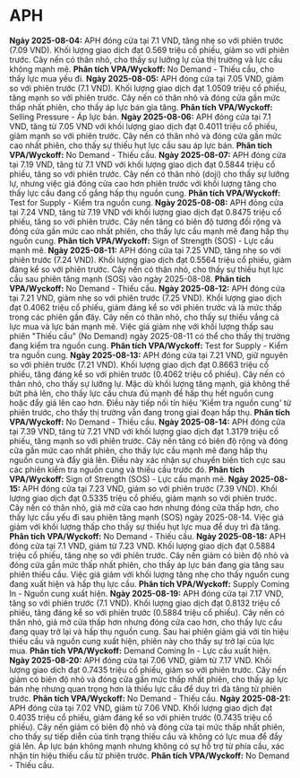 # APH

**Ngày 2025-08-04:** APH đóng cửa tại 7.1 VND, tăng nhẹ so với phiên trước (7.09 VND). Khối lượng giao dịch đạt 0.569 triệu cổ phiếu, giảm so với phiên trước. Cây nến có thân nhỏ, cho thấy sự lưỡng lự của thị trường và lực cầu không mạnh mẽ. **Phân tích VPA/Wyckoff:** No Demand - Thiếu cầu, cho thấy lực mua yếu đi.
**Ngày 2025-08-05:** APH đóng cửa tại 7.05 VND, giảm so với phiên trước (7.1 VND). Khối lượng giao dịch đạt 1.0509 triệu cổ phiếu, tăng mạnh so với phiên trước. Cây nến có thân nhỏ và đóng cửa gần mức thấp nhất phiên, cho thấy áp lực bán gia tăng. **Phân tích VPA/Wyckoff:** Selling Pressure - Áp lực bán.
**Ngày 2025-08-06:** APH đóng cửa tại 7.1 VND, tăng từ 7.05 VND với khối lượng giao dịch đạt 0.4011 triệu cổ phiếu, giảm mạnh so với phiên trước. Cây nến có thân nhỏ và đóng cửa gần mức cao nhất phiên, cho thấy sự thiếu hụt lực cầu sau áp lực bán. **Phân tích VPA/Wyckoff:** No Demand - Thiếu cầu.
**Ngày 2025-08-07:** APH đóng cửa tại 7.19 VND, tăng từ 7.1 VND với khối lượng giao dịch đạt 0.5844 triệu cổ phiếu, tăng so với phiên trước. Cây nến có thân nhỏ (doji) cho thấy sự lưỡng lự, nhưng việc giá đóng cửa cao hơn phiên trước với khối lượng tăng cho thấy lực cầu đang cố gắng hấp thụ nguồn cung. **Phân tích VPA/Wyckoff:** Test for Supply - Kiểm tra nguồn cung.
**Ngày 2025-08-08:** APH đóng cửa tại 7.24 VND, tăng từ 7.19 VND với khối lượng giao dịch đạt 0.8475 triệu cổ phiếu, tăng so với phiên trước. Cây nến tăng có biên độ tương đối rộng và đóng cửa gần mức cao nhất phiên, cho thấy lực cầu mạnh mẽ đang hấp thụ nguồn cung. **Phân tích VPA/Wyckoff:** Sign of Strength (SOS) - Lực cầu mạnh mẽ.
**Ngày 2025-08-11:** APH đóng cửa tại 7.25 VND, tăng nhẹ so với phiên trước (7.24 VND). Khối lượng giao dịch đạt 0.5564 triệu cổ phiếu, giảm đáng kể so với phiên trước. Cây nến có thân nhỏ, cho thấy sự thiếu hụt lực cầu sau phiên tăng mạnh (SOS) vào ngày 2025-08-08. **Phân tích VPA/Wyckoff:** No Demand - Thiếu cầu.
**Ngày 2025-08-12:** APH đóng cửa tại 7.21 VND, giảm nhẹ so với phiên trước (7.25 VND). Khối lượng giao dịch đạt 0.4062 triệu cổ phiếu, giảm đáng kể so với phiên trước và là mức thấp trong các phiên gần đây. Cây nến có thân nhỏ, cho thấy sự thiếu vắng cả lực mua và lực bán mạnh mẽ. Việc giá giảm nhẹ với khối lượng thấp sau phiên "Thiếu cầu" (No Demand) ngày 2025-08-11 có thể cho thấy thị trường đang kiểm tra nguồn cung. **Phân tích VPA/Wyckoff:** Test for Supply - Kiểm tra nguồn cung.
**Ngày 2025-08-13:** APH đóng cửa tại 7.21 VND, giữ nguyên so với phiên trước (7.21 VND). Khối lượng giao dịch đạt 0.8663 triệu cổ phiếu, tăng đáng kể so với phiên trước (0.4062 triệu cổ phiếu). Cây nến có thân nhỏ, cho thấy sự lưỡng lự. Mặc dù khối lượng tăng mạnh, giá không thể bứt phá lên, cho thấy lực cầu chưa đủ mạnh để hấp thụ hết nguồn cung hoặc đẩy giá lên cao hơn. Điều này tiếp nối tín hiệu 'Kiểm tra nguồn cung' từ phiên trước, cho thấy thị trường vẫn đang trong giai đoạn hấp thụ. **Phân tích VPA/Wyckoff:** No Demand - Thiếu cầu.
**Ngày 2025-08-14:** APH đóng cửa tại 7.39 VND, tăng từ 7.21 VND với khối lượng giao dịch đạt 1.3179 triệu cổ phiếu, tăng mạnh so với phiên trước. Cây nến tăng có biên độ rộng và đóng cửa gần mức cao nhất phiên, cho thấy lực cầu mạnh mẽ đang hấp thụ nguồn cung và đẩy giá lên. Điều này xác nhận sự chuyển biến tích cực sau các phiên kiểm tra nguồn cung và thiếu cầu trước đó. **Phân tích VPA/Wyckoff:** Sign of Strength (SOS) - Lực cầu mạnh mẽ.
**Ngày 2025-08-15:** APH đóng cửa tại 7.23 VND, giảm so với phiên trước (7.39 VND). Khối lượng giao dịch đạt 0.5335 triệu cổ phiếu, giảm mạnh so với phiên trước. Cây nến có thân nhỏ, giá mở cửa cao hơn nhưng đóng cửa thấp hơn, cho thấy lực cầu yếu đi sau phiên tăng mạnh (SOS) ngày 2025-08-14. Việc giá giảm với khối lượng thấp cho thấy sự thiếu hụt lực mua để duy trì đà tăng. **Phân tích VPA/Wyckoff:** No Demand - Thiếu cầu.
**Ngày 2025-08-18:** APH đóng cửa tại 7.1 VND, giảm từ 7.23 VND. Khối lượng giao dịch đạt 0.5884 triệu cổ phiếu, tăng nhẹ so với phiên trước. Cây nến giảm có biên độ nhỏ và đóng cửa gần mức thấp nhất phiên, cho thấy áp lực bán đang gia tăng sau phiên thiếu cầu. Việc giá giảm với khối lượng tăng nhẹ cho thấy nguồn cung đang xuất hiện và hấp thụ lực cầu. **Phân tích VPA/Wyckoff:** Supply Coming In - Nguồn cung xuất hiện.
**Ngày 2025-08-19:** APH đóng cửa tại 7.17 VND, tăng so với phiên trước (7.1 VND). Khối lượng giao dịch đạt 0.8132 triệu cổ phiếu, tăng đáng kể so với phiên trước (0.5884 triệu cổ phiếu). Cây nến có thân nhỏ, giá mở cửa thấp hơn nhưng đóng cửa cao hơn, cho thấy lực cầu đang quay trở lại và hấp thụ nguồn cung. Sau hai phiên giảm giá với tín hiệu thiếu cầu và nguồn cung xuất hiện, phiên này cho thấy sự trở lại của lực mua. **Phân tích VPA/Wyckoff:** Demand Coming In - Lực cầu xuất hiện.
**Ngày 2025-08-20:** APH đóng cửa tại 7.06 VND, giảm từ 7.17 VND. Khối lượng giao dịch đạt 0.7435 triệu cổ phiếu, giảm so với phiên trước. Cây nến giảm có biên độ nhỏ và đóng cửa gần mức thấp nhất phiên, cho thấy áp lực bán nhẹ nhưng quan trọng hơn là thiếu lực cầu để duy trì đà tăng từ phiên trước. **Phân tích VPA/Wyckoff:** No Demand - Thiếu cầu.
**Ngày 2025-08-21:** APH đóng cửa tại 7.02 VND, giảm từ 7.06 VND. Khối lượng giao dịch đạt 0.4035 triệu cổ phiếu, giảm đáng kể so với phiên trước (0.7435 triệu cổ phiếu). Cây nến giảm có biên độ nhỏ và đóng cửa tại mức thấp nhất phiên, cho thấy sự tiếp diễn của tình trạng thiếu cầu và không có lực mua để đẩy giá lên. Áp lực bán không mạnh nhưng không có sự hỗ trợ từ phía cầu, xác nhận tín hiệu thiếu cầu từ phiên trước. **Phân tích VPA/Wyckoff:** No Demand - Thiếu cầu.
